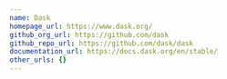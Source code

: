 ```yaml
---
name: Dask
homepage_url: https://www.dask.org/
github_org_url: https://github.com/dask
github_repo_url: https://github.com/dask/dask
documentation_url: https://docs.dask.org/en/stable/
other_urls: {}
---
```

